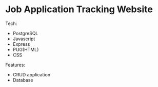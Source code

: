 <h1>Job Application Tracking Website</h1>

Tech:
<ul>
  <li>PostgreSQL</li>
  <li>Javascript</li>
  <li>Express</li>
  <li>PUG(HTML)</li>
  <li>CSS</li>
</ul>
Features:
<ul>
  <li>CRUD application</li>
  <li>Database</li>
</ul>
